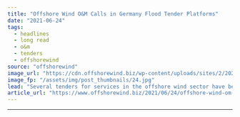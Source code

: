 ```yaml
---
title: "Offshore Wind O&M Calls in Germany Flood Tender Platforms"
date: "2021-06-24"
tags: 
  - headlines
  - long read
  - o&m
  - tenders
  - offshorewind
source: "offshorewind"
image_url: "https://cdn.offshorewind.biz/wp-content/uploads/sites/2/2020/04/06104437/EnBW-Baltic-1.jpg"
image_fp: "/assets/img/post_thumbnails/24.jpg"
lead: "Several tenders for services in the offshore wind sector have been published over the"
article_url: "https://www.offshorewind.biz/2021/06/24/offshore-wind-om-calls-in-germany-flood-tender-platforms/"
---
```


---
